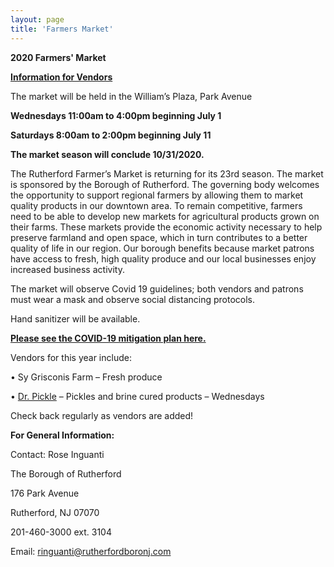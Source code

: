 ```yaml
---
layout: page
title: 'Farmers Market'
---
```


**2020 Farmers' Market**          

**[Information for Vendors](./vendor-info/)**

The market will be held in the William’s Plaza, Park Avenue

**Wednesdays 11:00am to 4:00pm beginning July 1**

**Saturdays 8:00am to 2:00pm beginning July 11**

**The market season will conclude 10/31/2020.**

The Rutherford Farmer’s Market is returning for its 23rd season. The market is sponsored by the Borough of Rutherford. The governing body welcomes the opportunity to support regional farmers by allowing them to market quality products in our downtown area.  To remain competitive, farmers need to be able to develop new markets for agricultural products grown on their farms. These markets provide the economic activity necessary to help preserve farmland and open space, which in turn contributes to a better quality of life in our region.  Our borough benefits because market patrons have access to fresh, high quality produce and our local businesses enjoy increased business activity.

The market will observe Covid 19 guidelines; both vendors and patrons must wear a mask and observe social distancing protocols. 

Hand sanitizer will be available. 

[**Please see the COVID-19 mitigation plan here.**](./2020-mitigation-plan/) 

Vendors for this year include:

• Sy Grisconis Farm – Fresh produce

• [Dr. Pickle](https://docpickle.com/) – Pickles and brine cured products – Wednesdays

Check back regularly as vendors are added!

**For General Information:**

Contact: Rose Inguanti

The Borough of Rutherford

176 Park Avenue

Rutherford, NJ 07070

201-460-3000 ext. 3104

Email: ringuanti@rutherfordboronj.com



